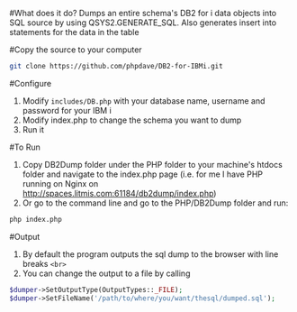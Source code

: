 #What does it do?
Dumps an entire schema's DB2 for i data objects into SQL source by using QSYS2.GENERATE_SQL.  Also generates insert into statements for the data in the table

#Copy the source to your computer
```sh
git clone https://github.com/phpdave/DB2-for-IBMi.git
```

#Configure 
1. Modify ```includes/DB.php``` with your database name, username and password for your IBM i
2. Modify index.php to change the schema you want to dump
3. Run it

#To Run 
1. Copy DB2Dump folder under the PHP folder to your machine's htdocs folder and navigate to the index.php page (i.e. for me I have PHP running on Nginx on http://spaces.litmis.com:61184/db2dump/index.php)
2. Or go to the command line and go to the PHP/DB2Dump folder and run:
```sh
php index.php
```

#Output
1. By default the program outputs the sql dump to the browser with line breaks ```<br>```
2. You can change the output to a file by calling 
```php
$dumper->SetOutputType(OutputTypes::_FILE);
$dumper->SetFileName('/path/to/where/you/want/thesql/dumped.sql');
```
